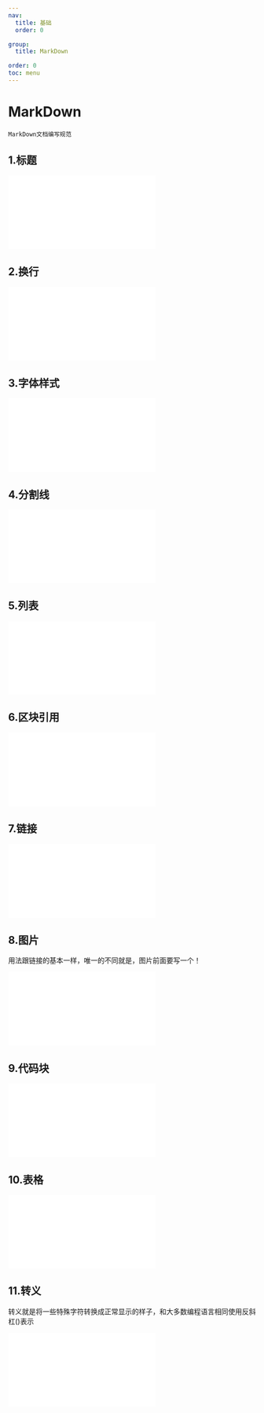 ```yaml
---
nav:
  title: 基础
  order: 0

group:
  title: MarkDown

order: 0
toc: menu
---
```


# MarkDown

`MarkDown文档编写规范`

## 1.标题

<embed src="./title.md" />

## 2.换行

<embed src="./br.md" />

## 3.字体样式

<embed src="./font.md" />

## 4.分割线

<embed src="./split.md" />

## 5.列表

<embed src="./ul.md" />

## 6.区块引用

<embed src="./block.md" />

## 7.链接

<embed src="./link.md" />

## 8.图片

用法跟链接的基本一样，唯一的不同就是，图片前面要写一个！

<embed src="./image.md" />

## 9.代码块

<embed src="./bash.md" />

## 10.表格

<embed src="./table.md" />

## 11.转义

转义就是将一些特殊字符转换成正常显示的样子，和大多数编程语言相同使用反斜杠(\)表示

<embed src="./trans.md" />

